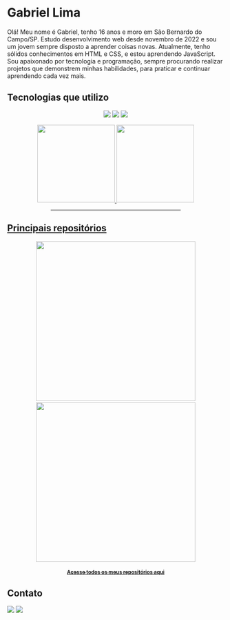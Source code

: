 # Gabriel Lima
Olá! Meu nome é Gabriel, tenho 16 anos e moro em São Bernardo do Campo/SP. Estudo desenvolvimento web desde novembro de 2022 e sou um jovem sempre disposto a aprender coisas novas.
Atualmente, tenho sólidos conhecimentos em HTML e CSS, e estou aprendendo JavaScript. Sou apaixonado por tecnologia e programação, sempre procurando realizar projetos que demonstrem minhas habilidades, para praticar e continuar aprendendo cada vez mais. 

## Tecnologias que utilizo
<p align=center>
  <img src="https://img.shields.io/badge/html5-%23E34F26.svg?style=for-the-badge&logo=html5&logoColor=white"/>
  <img src="https://img.shields.io/badge/css3-%231572B6.svg?style=for-the-badge&logo=css3&logoColor=white"/>
  <img src="https://img.shields.io/badge/javascript-%23323330.svg?style=for-the-badge&logo=javascript&logoColor=%23F7DF1E"/>
 </p>
<div align="center">
  <a href="https://github.com/GabrielLima5">
  <img height="180em" src="https://github-readme-stats.vercel.app/api?username=GabrielLima5&show_icons=true&theme=nord&include_all_commits=true&count_private=true"/>
  <img height="180em" src="https://github-readme-stats.vercel.app/api/top-langs/?username=GabrielLima5&layout=compact&langs_count=7&theme=nord"/>
</div>

 <div align="center"><hr width="60%"></div>
 
 ## Principais repositórios
 
<div align="center">
<a style="padding: 4px" href="https://github.com/GabrielLima5/TelaDeLoginEdgar">
  <img width="370px" style="margin-bottom: 3px;" align="center" src="https://github-readme-stats.vercel.app/api/pin/?username=GabrielLima5&repo=TelaDeLoginEdgar&theme=nord"/>
</a>
<a style="padding: 4px" href="https://github.com/GabrielLima5/CatalogoDeRoupasEdgar">
  <img width="370px" style="margin-bottom: 3px;" align="center" src="https://github-readme-stats.vercel.app/api/pin/?username=GabrielLima5&repo=CatalogoDeRoupasEdgar&theme=nord"/>
</a>
</div>
<u><p align="center"><sub><a href="https://github.com/GabrielLima5?tab=repositories"><b>Acesse todos os meus repositórios aqui</b></a></sub></p></u>

## Contato
 <a href="https://discord.com/users/470007425886322740" target="_blank"><img src="https://img.shields.io/badge/Discord-7289DA?style=for-the-badge&logo=discord&logoColor=white" target="_blank"></a> 
 <a href = "mailto:gabriellpbiel@hotmail.com"><img src="https://img.shields.io/badge/Microsoft_Outlook-0078D4?style=for-the-badge&logo=microsoft-outlook&logoColor=white"></a>
  
